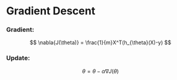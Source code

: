 # Gradient Descent

### Gradient:
$$
\nabla{J(\theta)} = \frac{1}{m}X^T(h_{\theta}(X)-y)
$$
### Update:
$$
\theta=\theta-\alpha\nabla{J(\theta)}
$$